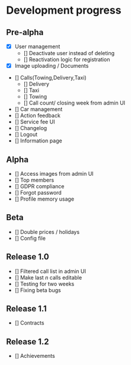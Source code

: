 # Development progress
## Pre-alpha 
- [x] User management
	- [] Deactivate user instead of deleting
	- [] Reactivation logic for registration
- [x] Image uploading / Documents
- [] Calls(Towing,Delivery,Taxi)
	- [] Delivery
	- [] Taxi
	- [] Towing
	- [] Call count/ closing week from admin UI
- [] Car management
- [] Action feedback
- [] Service fee UI
- [] Changelog
- [] Logout
- [] Information page
## Alpha
- [] Access images from admin UI
- [] Top members
- [] GDPR compliance 
- [] Forgot password
- [] Profile memory usage
## Beta
- [] Double prices / holidays
- [] Config file
## Release 1.0
- [] Filtered call list in admin UI
- [] Make last *n* calls editable
- [] Testing for two weeks
- [] Fixing beta bugs
## Release 1.1
- [] Contracts
## Release 1.2
- [] Achievements
